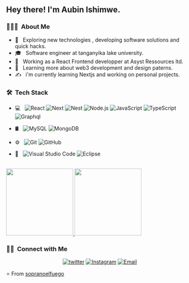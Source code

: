 <h2> Hey there! I'm Aubin Ishimwe.</h2>

<h3> 👨🏻‍💻 &nbsp;About Me </h3>

- 🤔 &nbsp; Exploring new technologies , developing software solutions and quick hacks.
- 🎓 &nbsp; Software engineer at tanganyika lake university.
- 💼 &nbsp; Working as a React Frontend developper at Asyst Ressources ltd.
- 🌱 &nbsp; Learning more about web3 development and design paterns.
- ✍️ &nbsp; i'm currently learning Nextjs and working on personal projects.

<h3> 🛠 &nbsp;Tech Stack</h3>

- 💻 &nbsp;
  ![React](https://img.shields.io/badge/-React-333333?style=flat&logo=react)
  ![Next](https://img.shields.io/badge/-Next.js-333333?style=flat&logo=next.js)
  ![Nest](https://img.shields.io/badge/-Nest.js-333333?style=flat&logo=nest.js)
  ![Node.js](https://img.shields.io/badge/-Node.js-333333?style=flat&logo=node.js)
  ![JavaScript](https://img.shields.io/badge/-JavaScript-333333?style=flat&logo=javascript)
  ![TypeScript](https://img.shields.io/badge/-Typescript-333333?style=flat&logo=typescript)
  ![Graphql](https://img.shields.io/badge/-Graphql-333333?style=flat&logo=graphql)
  
- 🛢 &nbsp;
  ![MySQL](https://img.shields.io/badge/-MySQL-333333?style=flat&logo=mysql)
  ![MongoDB](https://img.shields.io/badge/-MongoDB-333333?style=flat&logo=mongodb)
- ⚙️ &nbsp;
  ![Git](https://img.shields.io/badge/-Git-333333?style=flat&logo=git)
  ![GitHub](https://img.shields.io/badge/-GitHub-333333?style=flat&logo=github)
- 🔧 &nbsp;
  ![Visual Studio Code](https://img.shields.io/badge/-Visual%20Studio%20Code-333333?style=flat&logo=visual-studio-code&logoColor=007ACC)
  ![Eclipse](https://img.shields.io/badge/-Eclipse-333333?style=flat&logo=eclipse-ide&logoColor=2C2255)

<br/>

<a href="https://github.com/sopranoelfuego">
  <img height="180em" src="https://github-readme-stats.vercel.app/api?username=sopranoelfuego&theme=buefy&show_icons=true" />
  <img height="180em" src="https://github-readme-stats.vercel.app/api/top-langs/?username=sopranoelfuego&theme=buefy&layout=compact" />
</a>

<br/>

<h3> 🤝🏻 &nbsp;Connect with Me </h3>

<p align="center">
<a href="https://twitter.com/aubinishimwe2"><img alt="twitter" src="https://img.shields.io/badge/Twitter-aubin.ishimwe-blue?style=flat-square&logo=twitter"></a>
<a href="https://www.instagram.com/ishimwe.aubin/"><img alt="Instagram" src="https://img.shields.io/badge/Instagram-ishimwe.aubin__-blue?style=flat-square&logo=instagram"></a>
<a href="gmail:aubinjaja@gmail.com"><img alt="Email" src="https://img.shields.io/badge/Email-aubinjaja@gmail.com-blue?style=flat-square&logo=gmail"></a>
</p>

⭐️ From [sopranoelfuego](https://github.com/sopranoelfuego)
